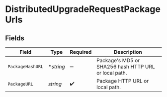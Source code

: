 # DistributedUpgradeRequestPackageUrls


## Fields

| Field                                                | Type                                                 | Required                                             | Description                                          |
| ---------------------------------------------------- | ---------------------------------------------------- | ---------------------------------------------------- | ---------------------------------------------------- |
| `PackageHashURL`                                     | **string*                                            | :heavy_minus_sign:                                   | Package's MD5 or SHA256 hash HTTP URL or local path. |
| `PackageURL`                                         | *string*                                             | :heavy_check_mark:                                   | Package HTTP URL or local path.                      |